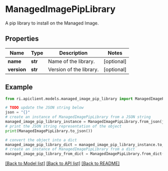 # ManagedImagePipLibrary

A pip library to install on the Managed Image.

## Properties

Name | Type | Description | Notes
------------ | ------------- | ------------- | -------------
**name** | **str** | Name of the library. | [optional] 
**version** | **str** | Version of the library. | [optional] 

## Example

```python
from ri.apiclient.models.managed_image_pip_library import ManagedImagePipLibrary

# TODO update the JSON string below
json = "{}"
# create an instance of ManagedImagePipLibrary from a JSON string
managed_image_pip_library_instance = ManagedImagePipLibrary.from_json(json)
# print the JSON string representation of the object
print(ManagedImagePipLibrary.to_json())

# convert the object into a dict
managed_image_pip_library_dict = managed_image_pip_library_instance.to_dict()
# create an instance of ManagedImagePipLibrary from a dict
managed_image_pip_library_from_dict = ManagedImagePipLibrary.from_dict(managed_image_pip_library_dict)
```
[[Back to Model list]](../README.md#documentation-for-models) [[Back to API list]](../README.md#documentation-for-api-endpoints) [[Back to README]](../README.md)

